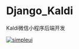 # Django_Kaldi
 Kaldi微信小程序后端开发

[![simpleui](https://img.shields.io/badge/developing%20with-Simpleui-2077ff.svg)](https://github.com/newpanjing/simpleui)